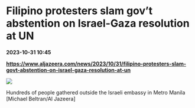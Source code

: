 # Filipino protesters slam gov’t abstention on Israel-Gaza resolution at UN

**2023-10-31 10:45**

**https://www.aljazeera.com/news/2023/10/31/filipino-protesters-slam-govt-abstention-on-israel-gaza-resolution-at-un**

![](https://www.aljazeera.com/wp-content/uploads/2023/10/AJ-Filipino-protest-for-palestine-17-1698744872.jpg?resize=770%2C513&quality=80)

Hundreds of people gathered outside the Israeli embassy in Metro Manila \[Michael Beltran/Al Jazeera\]
